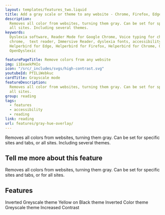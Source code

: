 ```yaml
---
layout: templates/features_two.liquid
title: Add a gray scale or theme to any website - Chrome, Firefox, Edge, Safari, iPad, iPhone
description:
  Removes all color from websites, turning them gray. Can be set for specific sites and tabs, or for
  all sites. Including several themes.
keywords:
  Dyslexia software, Reader Mode for Google Chrome, Voice typing for chrome, Text to speech for
  chrome,  text reader, Immersive Reader, dyslexia fonts, accessibility software, dyslexia software,
  Helperbird for Edge, Helperbird for Firefox, Helperbird for Chrome, Opendyslexic for Chrome,
  OpenDyslexic

featurePageTitle: Remove colors from any website
img: i1EeaekPHIo
icon: "/src/_includes/svgs/high-contrast.svg"
youtubeId: PfILiWebkuc
cardTitle: Grayscale mode
featureDescription:
  Removes all color from websites, turning them gray. Can be set for specific sites and tabs, or for
  all sites.
group: reading
tags: 
  - features
  - accessibility
  - reading
link: reading
url: features/gray-hue-overlay/
---
```





Removes all colors from websites, turning them gray. Can be set for specific sites and tabs, or all sites. Including several themes.









## Tell me more about this feature

Removes all colors from websites, turning them gray. Can be set for specific sites and tabs, or for all sites.



## Features

Inverted Greyscale theme
Yellow on Black theme
Inverted Color theme
Greyscale theme
Increased Contrast
   













